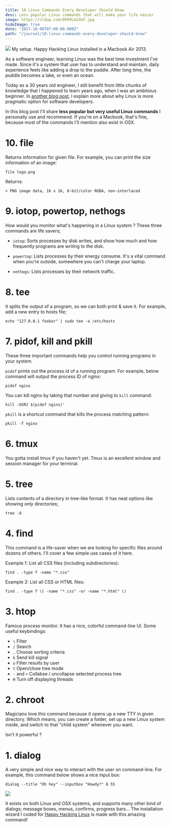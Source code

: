 ```yaml
---
title: 10 Linux Commands Every Developer Should Know
desc: Less popular Linux commands that will make your life easier
image: https://cldup.com/DPD9Lm2Xmf.jpg
hideImage: true
date: "2017-10-08T07:00:00.000Z"
path: "/journal/10-linux-commands-every-developer-should-know"
---
```


<div class="left">

  ![](https://cldup.com/DPD9Lm2Xmf.jpg)
  <span class="img-alt">My setup. Happy Hacking Linux installed in a Macbook Air 2013.</span>

</div>

As a software engineer, learning Linux was the best time investment I've made. Since it's a system that user
has to understand and maintain, daily experience feels like adding a drop to the puddle. After long time,
the puddle becomes a lake, or even an ocean.

Today as a 30 years old engineer, I still benefit from little chunks of knowledge that I happened to learn years ago,
when I was an ambitious beginner. In [another blog post](/journal/pin-factory), I explain more about why Linux is more
pragmatic option for software developers.

In this blog post I'll share **less popular but very useful Linux commands** I personally use and recommend.
If you're on a Macbook, that's fine, because most of the commands I'll mention also exist in OSX.

# 10. file

Returns information for given file. For example, you can print the size information of an image:

`file logo.png`

Returns:
```
> PNG image data, 16 x 16, 8-bit/color RGBA, non-interlaced
```

# 9. iotop, powertop, nethogs

How would you monitor what's happening in a Linux system ? These three commands are life savers;

* `iotop`: Sorts processes by disk writes, and show how much and how frequently programs are writing to the disk.

* `powertop`: Lists processes by their energy consume. It's a vital command when you're outside, somewhere you can't charge your laptop.

* `nethogs`: Lists processes by their network traffic.

# 8. tee

It splits the output of a program, so we can both print & save it. For example, add a new entry to hosts file;

`echo "127.0.0.1 foobar" | sudo tee -a /etc/hosts`

# 7. pidof, kill and pkill

These three important commands help you control running programs in your system.

`pidof` prints out the process id of a running program. For example, below command will output the process ID of nginx:

`pidof nginx`

You can kill nginx by taking that number and giving to `kill` command:

`kill -USR2 $(pidof nginx)'`

`pkill` is a shortcut command that kills the process matching pattern:

`pkill -f nginx`

# 6. tmux

You gotta install tmux if you haven't yet. Tmux is an excellent window and session manager for your terminal.


# 5. tree

Lists contents of a directory in tree-like format. It has neat options like showing only directories;

`tree -d`

# 4. find

This command is a life-saver when we are looking for specific files around dozens of others.
I'll cover a few simple use cases of it here.

Example 1: List all CSS files (including subdirectories):

`find . -type f -name "*.css"`

Example 2: List all CSS or HTML files:

`find . -type f \( -name "*.css" -or -name "*.html" \)`

# 3. htop

Famous process monitor. It has a nice, colorful command-line UI.
Some useful keybindings:

* `\` Filter
* `/` Search
* `,` Choose sorting criteria
* `k` Send kill signal
* `u` Filter results by user
* `t` Open/close tree mode
* `-` and `+` Collabse / uncollapse selected process tree
* `H` Turn off displaying threads


# 2. chroot

Magicians love this command because it opens up a new TTY in given directory.
Which means, you can create a folder, set up a new Linux system inside, and switch to that "child system" whenever you want.

Isn't it powerful ?

# 1. dialog

A very simple and nice way to interact with the user on command-line. For example, this command below shows a nice input box:

`dialog --title "Oh hey" --inputbox "Howdy?" 8 55`

<div class="center-img">

![](https://cldup.com/3dGal0igLi.png)
</div>

It exists on both Linux and OSX systems, and supports many other kind of dialogs; message boxes, menus, confirms, progress bars...
The installation wizard I coded for [Happy Hacking Linux](http://azer.bike/happy-hacking-linux) is made with this amazing command!

